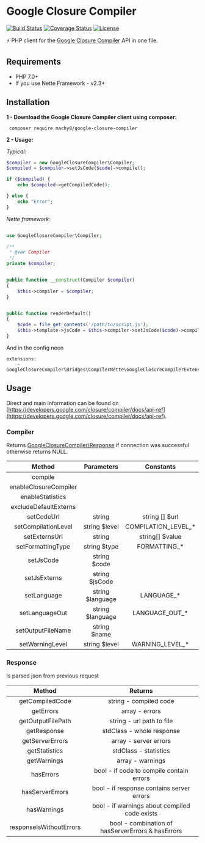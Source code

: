 
# Google Closure Compiler
[![Build Status](https://travis-ci.org/Machy8/google-closure-compiler.svg?branch=master)](https://travis-ci.org/Machy8/google-closure-compiler)
[![Coverage Status](https://coveralls.io/repos/github/Machy8/google-closure-compiler/badge.svg?branch=master)](https://coveralls.io/github/Machy8/google-closure-compiler?branch=master)
[![License](https://img.shields.io/badge/license-New%20BSD-blue.svg)](https://github.com/Machy8/google-closure-compiler/blob/master/license.md)

⚡ PHP client for the [Google Closure Compiler](https://closure-compiler.appspot.com/home) API in one file.

## Requirements
- PHP 7.0+
- If you use Nette Framework - v2.3+

## Installation
**1 - Download the Google Closure Compiler client using composer:**
```
 composer require machy8/google-closure-compiler
```
**2 - Usage:**

*Typical:*

```php
$compiler = new GoogleClosureCompiler\Compiler;
$compiled = $compiler->setJsCode($code)->compile();

if ($compiled) {
    echo $compiled->getCompiledCode();

} else {
    echo "Error";
}

```

*Nette framework:*
```PHP

use GoogleClosureCompiler\Compiler;

/**
 * @var Compiler
 */
private $compiler;


public function __construct(Compiler $compiler) 
{
    $this->compiler = $compiler;
}


public function renderDefault() 
{
    $code = file_get_contents('/path/to/script.js');
    $this->template->jsCode = $this->compiler->setJsCode($code)->compile();
}
```

And in the config neon
```
extensions:
    - GoogleClosureCompiler\Bridges\CompilerNette\GoogleClosureCompilerExtension
```

## Usage
Direct and main information can be found on [https://developers.google.com/closure/compiler/docs/api-ref](https://developers.google.com/closure/compiler/docs/api-ref).

### Compiler
Returns [GoogleClosureCompiler\Response](https://github.com/Machy8/google-closure-compiler/blob/master/src/Compiler/Response.php) if connection was successful otherwise returns NULL.

|         Method        |        Parameters        |      Constants      |
|:---------------------:|:------------------------:|:-------------------:|
| compile               |                          |                     |
| enableClosureCompiler |                          |                     |
| enableStatistics      |                          |                     |
| excludeDefaultExterns |                          |                     |
| setCodeUrl            | string | string [] $url  |                     |
| setCompilationLevel   | string $level            | COMPILATION_LEVEL_* |
| setExternsUrl         | string | string[] $value |                     |
| setFormattingType     | string $type             | FORMATTING_*        |
| setJsCode             | string $code             |                     |
| setJsExterns          | string $jsCode           |                     |
| setLanguage           | string $language         | LANGUAGE_*          |
| setLanguageOut        | string $language         | LANGUAGE_OUT_*      |
| setOutputFileName     | string $name             |                     |
| setWarningLevel       | string $level            | WARNING_LEVEL_*     |

### Response
Is parsed json from previous request

|          Method         |                      Returns                      |
|:-----------------------:|:-------------------------------------------------:|
| getCompiledCode         | string - compiled code                            |
| getErrors               | array - errors                                    |
| getOutputFilePath       | string - url path to file                         |
| getResponse             | stdClass - whole response                         |
| getServerErrors         | array - server errors                             |
| getStatistics           | stdClass - statistics                             |
| getWarnings             | array - warnings                                  |
| hasErrors               | bool - if code to compile contain errors          |
| hasServerErrors         | bool - if response contains server errors         |
| hasWarnings             | bool - if warnings about compiled code exists     |
| responseIsWithoutErrors | bool - combination of hasServerErrors & hasErrors |
